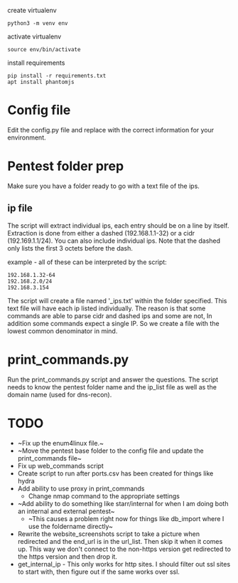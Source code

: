 create virtualenv

    python3 -m venv env

activate virtualenv

    source env/bin/activate

install requirements

    pip install -r requirements.txt
    apt install phantomjs

# Config file

Edit the config.py file and replace with the correct information for your environment.

# Pentest folder prep

Make sure you have a folder ready to go with a text file of the ips.

## ip file

The script will extract individual ips, each entry should be on a line by itself. Extraction is done from either a dashed (192.168.1.1-32) or a cidr (192.169.1.1/24). You can also include individual ips. Note that the dashed only lists the first 3 octets before the dash.

example - all of these can be interpreted by the script:

    192.168.1.32-64
    192.168.2.0/24
    192.168.3.154

The script will create a file named '_ips.txt' within the folder specified. This text file will have each ip listed individually. The reason is that some commands are able to parse cidr and dashed ips and some are not, In addition some commands expect a single IP. So we create a file with the lowest common denominator in mind.

# print_commands.py

Run the print_commands.py script and answer the questions. The script needs to know the pentest folder name and the ip_list file as well as the domain name (used for dns-recon).

# TODO

* ~Fix up the enum4linux file.~
* ~Move the pentest base folder to the config file and update the print_commands file~
* Fix up web_commands script
* Create script to run after ports.csv has been created for things like hydra
* Add ability to use proxy in print_commands
  * Change nmap command to the appropriate settings
* ~Add ability to do something like starr/internal for when I am doing both an internal and external pentest~
  * ~This causes a problem right now for things like db_import where I use the foldername directly~
* Rewrite the website_screenshots script to take a picture when redirected and the end_url is in the url_list. Then skip it when it comes up. This way we don't connect to the non-https version get redirected to the https version and then drop it.
* get_internal_ip - This only works for http sites. I should filter out ssl sites to start with, then figure out if the same works over ssl.
